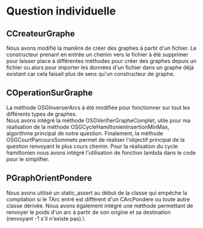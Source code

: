 # Question individuelle

## CCreateurGraphe

Nous avons modifié la manière de créer des graphes à partir d'un fichier. Le constructeur prenant en entrée un chemin vers le fichier à été supprimer pour laisser place à différentes méthodes pour créer des graphes depuis un fichier ou alors pour importer les données d'un fichier dans un graphe déjà existant car cela faisait plus de sens qu'un constructeur de graphe.

## COperationSurGraphe

La méthode OSGInverserArcs à été modifiée pour fonctionner sur tout les différents types de graphes.\
Nous avons intégré la méthode OSGVerifierGrapheComplet, utile pour ma réalisation de la méthode OSGCycleHamiltonienInsertionMinMax, algorithme principal de notre question. Finalement, la méthode OSGCourtParcoursSommets permet de réaliser l'objectif principal de la question renvoyant le plus cours chemin. Pour la réalisation du cycle hamiltonien nous avons intégré l'utilisation de fonction lambda dans le code pour le simplifier.

## PGraphOrientPondere

Nous avons utilisé un static\_assert au début de la classe qui empêche la compilation si le TArc entré est différent d'un CArcPondere ou toute autre classe dérivée.  Nous avons également intégré une méthode permettant de renvoyer le poids d'un arc à partir de son origine et sa destination (renvoyant -1 s'il n'existe pas).\
